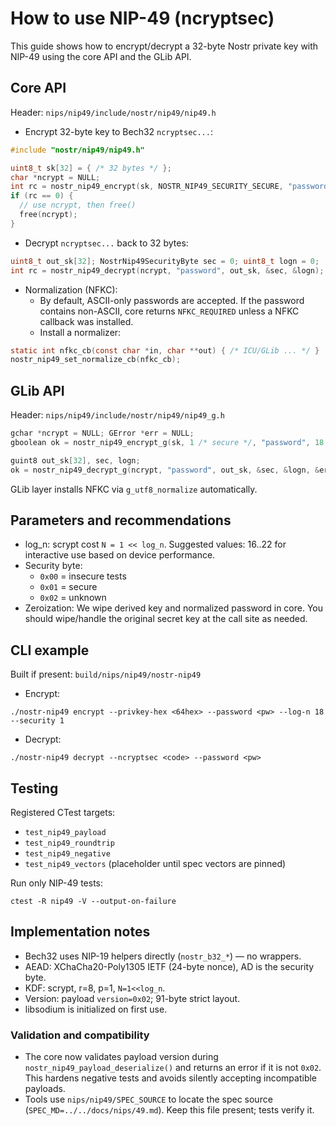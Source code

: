 # How to use NIP-49 (ncryptsec)

This guide shows how to encrypt/decrypt a 32-byte Nostr private key with NIP-49 using the core API and the GLib API.

## Core API

Header: `nips/nip49/include/nostr/nip49/nip49.h`

- Encrypt 32-byte key to Bech32 `ncryptsec...`:
```c
#include "nostr/nip49/nip49.h"

uint8_t sk[32] = { /* 32 bytes */ };
char *ncrypt = NULL;
int rc = nostr_nip49_encrypt(sk, NOSTR_NIP49_SECURITY_SECURE, "password", 18, &ncrypt);
if (rc == 0) {
  // use ncrypt, then free()
  free(ncrypt);
}
```

- Decrypt `ncryptsec...` back to 32 bytes:
```c
uint8_t out_sk[32]; NostrNip49SecurityByte sec = 0; uint8_t logn = 0;
int rc = nostr_nip49_decrypt(ncrypt, "password", out_sk, &sec, &logn);
```

- Normalization (NFKC):
  - By default, ASCII-only passwords are accepted. If the password contains non-ASCII, core returns `NFKC_REQUIRED` unless a NFKC callback was installed.
  - Install a normalizer:
```c
static int nfkc_cb(const char *in, char **out) { /* ICU/GLib ... */ }
nostr_nip49_set_normalize_cb(nfkc_cb);
```

## GLib API

Header: `nips/nip49/include/nostr/nip49/nip49_g.h`

```c
gchar *ncrypt = NULL; GError *err = NULL;
gboolean ok = nostr_nip49_encrypt_g(sk, 1 /* secure */, "password", 18, &ncrypt, &err);

guint8 out_sk[32], sec, logn;
ok = nostr_nip49_decrypt_g(ncrypt, "password", out_sk, &sec, &logn, &err);
```

GLib layer installs NFKC via `g_utf8_normalize` automatically.

## Parameters and recommendations

- log_n: scrypt cost `N = 1 << log_n`. Suggested values: 16..22 for interactive use based on device performance.
- Security byte:
  - `0x00` = insecure tests
  - `0x01` = secure
  - `0x02` = unknown
- Zeroization: We wipe derived key and normalized password in core. You should wipe/handle the original secret key at the call site as needed.

## CLI example

Built if present: `build/nips/nip49/nostr-nip49`

- Encrypt:
```
./nostr-nip49 encrypt --privkey-hex <64hex> --password <pw> --log-n 18 --security 1
```

- Decrypt:
```
./nostr-nip49 decrypt --ncryptsec <code> --password <pw>
```

## Testing

Registered CTest targets:
- `test_nip49_payload`
- `test_nip49_roundtrip`
- `test_nip49_negative`
- `test_nip49_vectors` (placeholder until spec vectors are pinned)

Run only NIP-49 tests:
```
ctest -R nip49 -V --output-on-failure
```

## Implementation notes

- Bech32 uses NIP-19 helpers directly (`nostr_b32_*`) — no wrappers.
- AEAD: XChaCha20-Poly1305 IETF (24-byte nonce), AD is the security byte.
- KDF: scrypt, r=8, p=1, `N=1<<log_n`.
- Version: payload `version=0x02`; 91-byte strict layout.
- libsodium is initialized on first use.

### Validation and compatibility

- The core now validates payload version during `nostr_nip49_payload_deserialize()` and returns an error if it is not `0x02`. This hardens negative tests and avoids silently accepting incompatible payloads.
- Tools use `nips/nip49/SPEC_SOURCE` to locate the spec source (`SPEC_MD=../../docs/nips/49.md`). Keep this file present; tests verify it.
